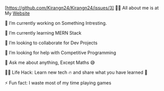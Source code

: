 [https://github.com/Kirangn24/Kirangn24/issues/3]
🙋‍♂️ All about me is at My [Website](https://github.com/Kirangn24/Kirangn24/issues/2#issue-2942276060)

🔭 I’m currently working on Something Intresting.

🌱 I’m currently learning MERN Stack

👯 I’m looking to collaborate for Dev Projects

🤔 I’m looking for help with Competitive Programming

💬 Ask me about anything, Except Maths 😅

👨‍💻 Life Hack: Learn new tech 🔥 and share what you have learned 🎉

⚡ Fun fact: I waste most of my time playing games
